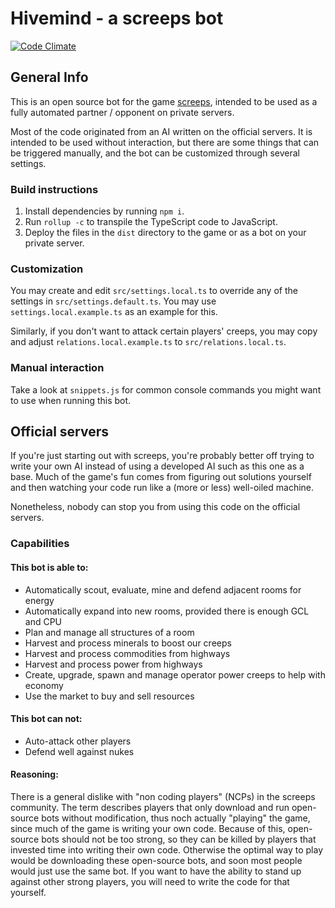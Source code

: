 # Hivemind - a screeps bot

[![Code Climate](https://codeclimate.com/github/Mirroar/hivemind/badges/gpa.svg)](https://codeclimate.com/github/Mirroar/hivemind)

## General Info

This is an open source bot for the game [screeps](https://screeps.com), intended to be used as a fully automated partner / opponent on private servers.

Most of the code originated from an AI written on the official servers. It is intended to be used without interaction, but there are some things that can be triggered manually, and the bot can be customized through several settings.

### Build instructions

1. Install dependencies by running `npm i`.
2. Run `rollup -c` to transpile the TypeScript code to JavaScript.
3. Deploy the files in the `dist` directory to the game or as a bot on your private server.

### Customization

You may create and edit `src/settings.local.ts` to override any of the settings in `src/settings.default.ts`. You may use `settings.local.example.ts` as an example for this.

Similarly, if you don't want to attack certain players' creeps, you may copy and adjust `relations.local.example.ts` to `src/relations.local.ts`.

### Manual interaction

Take a look at `snippets.js` for common console commands you might want to use when running this bot.

## Official servers

If you're just starting out with screeps, you're probably better off trying to write your own AI instead of using a developed AI such as this one as a base. Much of the game's fun comes from figuring out solutions yourself and then watching your code run like a (more or less) well-oiled machine.

Nonetheless, nobody can stop you from using this code on the official servers.

### Capabilities

#### This bot is able to:
- Automatically scout, evaluate, mine and defend adjacent rooms for energy
- Automatically expand into new rooms, provided there is enough GCL and CPU
- Plan and manage all structures of a room
- Harvest and process minerals to boost our creeps
- Harvest and process commodities from highways
- Harvest and process power from highways
- Create, upgrade, spawn and manage operator power creeps to help with economy
- Use the market to buy and sell resources

#### This bot can not:
- Auto-attack other players
- Defend well against nukes

#### Reasoning:

There is a general dislike with "non coding players" (NCPs) in the screeps community. The term describes players that only download and run open-source bots without modification, thus noch actually "playing" the game, since much of the game is writing your own code.
Because of this, open-source bots should not be too strong, so they can be killed by players that invested time into writing their own code. Otherwise the optimal way to play would be downloading these open-source bots, and soon most people would just use the same bot.
If you want to have the ability to stand up against other strong players, you will need to write the code for that yourself.
